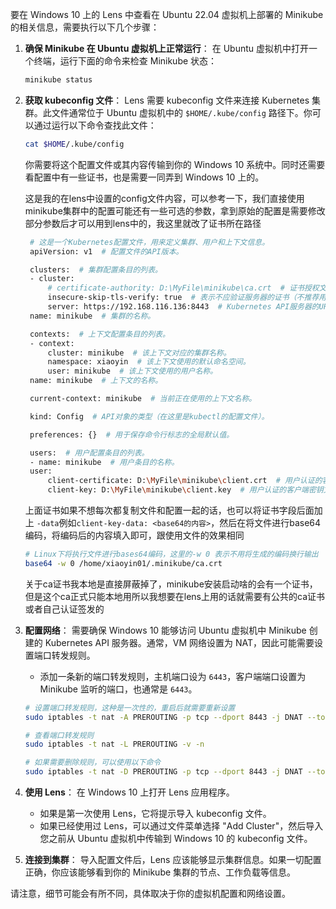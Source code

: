 要在 Windows 10 上的 Lens 中查看在 Ubuntu 22.04 虚拟机上部署的 Minikube 的相关信息，需要执行以下几个步骤：

1. **确保 Minikube 在 Ubuntu 虚拟机上正常运行**：
   在 Ubuntu 虚拟机中打开一个终端，运行下面的命令来检查 Minikube 状态：
   ```bash
   minikube status
   ```

2. **获取 kubeconfig 文件**：
   Lens 需要 kubeconfig 文件来连接 Kubernetes 集群。此文件通常位于 Ubuntu 虚拟机中的 `$HOME/.kube/config` 路径下。你可以通过运行以下命令查找此文件：
   ```bash
   cat $HOME/.kube/config
   ```
   你需要将这个配置文件或其内容传输到你的 Windows 10 系统中。同时还需要看配置中有一些证书，也是需要一同弄到 Windows 10 上的。

   这是我的在lens中设置的config文件内容，可以参考一下，我们直接使用minikube集群中的配置可能还有一些可选的参数，拿到原始的配置是需要修改部分参数后才可以用到lens中的，我这里就改了证书所在路径
   ```sh
    # 这是一个Kubernetes配置文件，用来定义集群、用户和上下文信息。
    apiVersion: v1  # 配置文件的API版本。

    clusters:  # 集群配置条目的列表。
    - cluster:
        # certificate-authority: D:\MyFile\minikube\ca.crt  # 证书授权文件的路径（在这里被注释掉了，因为跳过了TLS验证）。
        insecure-skip-tls-verify: true  # 表示不应验证服务器的证书（不推荐用于生产环境）。
        server: https://192.168.116.136:8443  # Kubernetes API服务器的URL地址（我这里填的是我虚拟机的IP，做了端口转发）。
    name: minikube  # 集群的名称。

    contexts:  # 上下文配置条目的列表。
    - context:
        cluster: minikube  # 该上下文对应的集群名称。
        namespace: xiaoyin  # 该上下文使用的默认命名空间。
        user: minikube  # 该上下文使用的用户名称。
    name: minikube  # 上下文的名称。

    current-context: minikube  # 当前正在使用的上下文名称。

    kind: Config  # API对象的类型（在这里是kubectl的配置文件）。

    preferences: {}  # 用于保存命令行标志的全局默认值。

    users:  # 用户配置条目的列表。
    - name: minikube  # 用户条目的名称。
    user:
        client-certificate: D:\MyFile\minikube\client.crt  # 用户认证的客户端证书文件路径。
        client-key: D:\MyFile\minikube\client.key  # 用户认证的客户端密钥文件路径。
   ```
   上面证书如果不想每次都复制文件和配置一起的话，也可以将证书字段后面加上 `-data`例如`client-key-data: <base64的内容>`，然后在将文件进行base64编码，将编码后的内容填入即可，跟使用文件的效果相同
   ```sh
   # Linux下将执行文件进行bases64编码，这里的-w 0 表示不用将生成的编码换行输出
   base64 -w 0 /home/xiaoyin01/.minikube/ca.crt
   ```

   关于ca证书我本地是直接屏蔽掉了，minikube安装启动啥的会有一个证书，但是这个ca正式只能本地用所以我想要在lens上用的话就需要有公共的ca证书或者自己认证签发的

3. **配置网络**：
   需要确保 Windows 10 能够访问 Ubuntu 虚拟机中 Minikube 创建的 Kubernetes API 服务器。通常，VM 网络设置为 NAT，因此可能需要设置端口转发规则。

   - 添加一条新的端口转发规则，主机端口设为 `6443`，客户端端口设置为 Minikube 监听的端口，也通常是 `6443`。
   ```sh
   # 设置端口转发规则，这种是一次性的，重启后就需要重新设置
   sudo iptables -t nat -A PREROUTING -p tcp --dport 8443 -j DNAT --to-destination 192.168.49.2:8443

   # 查看端口转发规则
   sudo iptables -t nat -L PREROUTING -v -n

   # 如果需要删除规则，可以使用以下命令
   sudo iptables -t nat -D PREROUTING -p tcp --dport 8443 -j DNAT --to-destination 192.168.49.2:8443
   ```

4. **使用 Lens**：
   在 Windows 10 上打开 Lens 应用程序。
   - 如果是第一次使用 Lens，它将提示导入 kubeconfig 文件。
   - 如果已经使用过 Lens，可以通过文件菜单选择 "Add Cluster"，然后导入您之前从 Ubuntu 虚拟机中传输到 Windows 10 的 kubeconfig 文件。

5. **连接到集群**：
   导入配置文件后，Lens 应该能够显示集群信息。如果一切配置正确，你应该能够看到你的 Minikube 集群的节点、工作负载等信息。

请注意，细节可能会有所不同，具体取决于你的虚拟机配置和网络设置。
